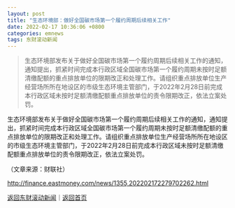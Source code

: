 ```yaml
---
layout: post
title: "生态环境部：做好全国碳市场第一个履约周期后续相关工作"
date: 2022-02-17 10:36:06 +0800
categories: emnews
tags: 东财滚动新闻
---
```

> 生态环境部发布关于做好全国碳市场第一个履约周期后续相关工作的通知，通知提出，抓紧时间完成本行政区域全国碳市场第一个履约周期未按时足额清缴配额的重点排放单位的限期改正和处理工作。请组织重点排放单位生产经营场所所在地设区的市级生态环境主管部门，于2022年2月28日前完成本行政区域未按时足额清缴配额重点排放单位的责令限期改正，依法立案处罚。

<p>生态环境部发布关于做好全国碳市场第一个履约周期后续相关工作的通知，通知提出，抓紧时间完成本行政区域全国碳市场第一个履约周期未按时足额清缴配额的重点排放单位的限期改正和处理工作。请组织重点排放单位生产经营场所所在地设区的市级生态环境主管部门，于2022年2月28日前完成本行政区域未按时足额清缴配额重点排放单位的责令限期改正，依法立案处罚。</p><p class="em_media">（文章来源：财联社）</p>

<http://finance.eastmoney.com/news/1355,202202172279702262.html>

[返回东财滚动新闻](//finews.withounder.com/emnews/)｜[返回首页](//finews.withounder.com/)